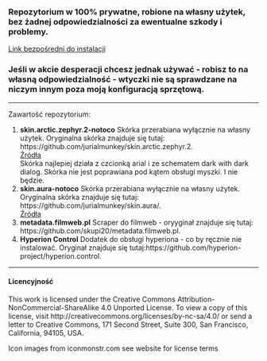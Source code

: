 <h3>Repozytorium w 100% prywatne, robione na własny użytek, bez żadnej odpowiedzialności za ewentualne szkody i problemy.</h3>
<a href="https://github.com/notoco/univ/raw/master/repository.notoco.univ.zip">Link bezpośredni do instalacji</a><br/>
<h3>Jeśli w akcie desperacji chcesz jednak używać - robisz to na własną odpowiedzialność - wtyczki nie są sprawdzane na niczym innym poza moją konfiguracją sprzętową.</h3>
<hr/>
Zawartość repozytorium:
<ol>
  <li><b>skin.arctic.zephyr.2-notoco</b>
  Skórka przerabiana wyłącznie na własny użytek. Oryginalna skórka znajduje się tutaj: https://github.com/jurialmunkey/skin.arctic.zephyr.2.<br/><a href="https://github.com/notoco/univ/tree/master/skin.arctic.zephyr.2-notoco">Źródła</a><br/>
  Skórka najlepiej działa z czcionką arial i ze schematem dark with dark dialog. Skórka nie jest poprawiana pod kątem obsługi myszki. I nie będzie.
  <li><b>skin.aura-notoco</b>
  Skórka przerabiana wyłącznie na własny użytek. Oryginalna skórka znajduje się tutaj: https://github.com/jurialmunkey/skin.aura/.<br/><a href="https://github.com/notoco/univ/tree/master/skin.aura-notoco">Źródła</a></li> 
  <li><b>metadata.filmweb.pl</b>
  Scraper do filmweb - oryyginał znajduje się tutaj: https://github.com/skupi20/metadata.filmweb.pl.
  </li>
   <li><b>Hyperion Control</b>
  Dodatek do obsługi hyperiona - co by ręcznie nie instalować. Oryginał znajduje się tutaj:https://github.com/hyperion-project/hyperion.control.
  </li>
</ol>
<hr/>
<h4>Licencyjność</h4>
This work is licensed under the Creative Commons Attribution-NonCommercial-ShareAlike 4.0 Unported License.
To view a copy of this license, visit http://creativecommons.org/licenses/by-nc-sa/4.0/
or send a letter to Creative Commons, 171 Second Street, Suite 300, San Francisco, California, 94105, USA.

Icon images from iconmonstr.com see website for license terms
